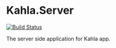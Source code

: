 # Kahla.Server

[![Build Status](https://travis-ci.org/AiursoftWeb/Kahla.Server.svg?branch=master)](https://travis-ci.org/AiursoftWeb/Kahla.Server)

The server side application for Kahla app.